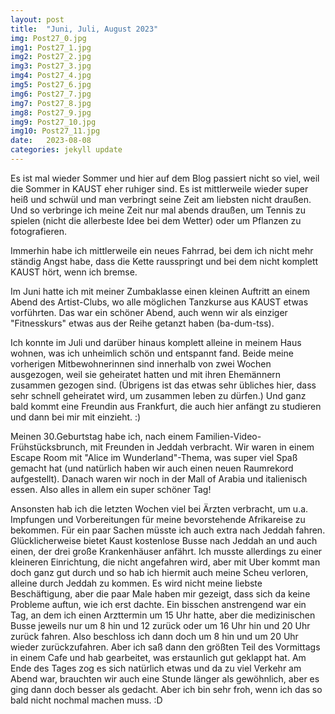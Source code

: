 ```yaml
---
layout: post
title:  "Juni, Juli, August 2023"
img: Post27_0.jpg
img1: Post27_1.jpg
img2: Post27_2.jpg
img3: Post27_3.jpg
img4: Post27_4.jpg
img5: Post27_6.jpg
img6: Post27_7.jpg
img7: Post27_8.jpg
img8: Post27_9.jpg
img9: Post27_10.jpg
img10: Post27_11.jpg
date:   2023-08-08
categories: jekyll update
---
```


Es ist mal wieder Sommer und hier auf dem Blog passiert nicht so viel, weil die Sommer in KAUST eher ruhiger sind. Es ist mittlerweile wieder super heiß und schwül und man verbringt seine Zeit am liebsten nicht draußen. 
Und so verbringe ich meine Zeit nur mal abends draußen, um Tennis zu spielen (nicht die allerbeste Idee bei dem Wetter) oder um Pflanzen zu fotografieren. 

Immerhin habe ich mittlerweile ein neues Fahrrad, bei dem ich nicht mehr ständig Angst habe, dass die Kette rausspringt und bei dem nicht komplett KAUST hört, wenn ich bremse. 

Im Juni hatte ich mit meiner Zumbaklasse einen kleinen Auftritt an einem Abend des Artist-Clubs, wo alle möglichen Tanzkurse aus KAUST etwas vorführten. Das war ein schöner Abend, auch wenn wir als einziger "Fitnesskurs" etwas aus der Reihe getanzt haben (ba-dum-tss). 

Ich konnte im Juli und darüber hinaus komplett alleine in meinem Haus wohnen, was ich unheimlich schön und entspannt fand. Beide meine vorherigen Mitbewohnerinnen sind innerhalb von zwei Wochen ausgezogen, weil sie geheiratet hatten und mit ihren Ehemännern zusammen gezogen sind. (Übrigens ist das etwas sehr übliches hier, dass sehr schnell geheiratet wird, um zusammen leben zu dürfen.) 
Und ganz bald kommt eine Freundin aus Frankfurt, die auch hier anfängt zu studieren und dann bei mir mit einzieht. :)

Meinen 30.Geburtstag habe ich, nach einem Familien-Video-Frühstücksbrunch, mit Freunden in Jeddah verbracht. Wir waren in einem Escape Room mit "Alice im Wunderland"-Thema, was super viel Spaß gemacht hat (und natürlich haben wir auch einen neuen Raumrekord aufgestellt). Danach waren wir noch in der Mall of Arabia und italienisch essen. 
Also alles in allem ein super schöner Tag! 

Ansonsten hab ich die letzten Wochen viel bei Ärzten verbracht, um u.a. Impfungen und Vorbereitungen für meine bevorstehende Afrikareise zu bekommen. 
Für ein paar Sachen müsste ich auch extra nach Jeddah fahren. Glücklicherweise bietet Kaust kostenlose Busse nach Jeddah an und auch einen, der drei große Krankenhäuser anfährt. Ich musste allerdings zu einer kleineren Einrichtung, die nicht angefahren wird, aber mit Uber kommt man doch ganz gut durch und so hab ich hiermit auch meine Scheu verloren, alleine durch Jeddah zu kommen. Es wird nicht meine liebste Beschäftigung, aber die paar Male haben mir gezeigt, dass sich da keine Probleme auftun, wie ich erst dachte. 
Ein bisschen anstrengend war ein Tag, an dem ich einen Arzttermin um 15 Uhr hatte, aber die medizinischen Busse jeweils nur um 8 hin und 12 zurück oder um 16 Uhr hin und 20 Uhr zurück fahren. Also beschloss ich dann doch um 8 hin und um 20 Uhr wieder zurückzufahren. Aber ich saß dann den größten Teil des Vormittags in einem Cafe und hab gearbeitet, was erstaunlich gut geklappt hat. Am Ende des Tages zog es sich natürlich etwas und da zu viel Verkehr am Abend war, brauchten wir auch eine Stunde länger als gewöhnlich, aber es ging dann doch besser als gedacht. Aber ich bin sehr froh, wenn ich das so bald nicht nochmal machen muss. :D
